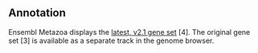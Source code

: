 Annotation
----------

Ensembl Metazoa displays the [latest, v2.1 gene
set](http://amphimedon.qcloud.qcif.edu.au/) \[4\]. The original gene set
\[3\] is available as a separate track in the genome browser.
